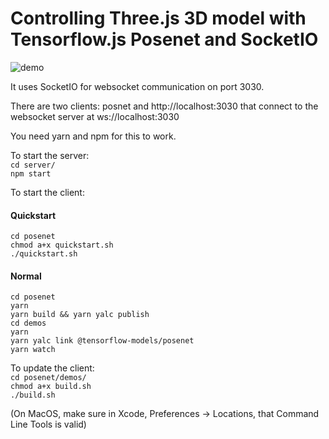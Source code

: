 # Controlling Three.js 3D model with Tensorflow.js Posenet and SocketIO

![demo](https://github.com/ionif/posenetToThreejs/blob/master/demo.gif)

It uses SocketIO for websocket communication on port 3030. 

There are two clients: posnet and http://localhost:3030
that connect to the websocket server at ws://localhost:3030

You need yarn and npm for this to work.

To start the server: \
`cd server/` \
`npm start`

To start the client:
#### Quickstart
`cd posenet` \
`chmod a+x quickstart.sh` \
`./quickstart.sh`
#### Normal
`cd posenet` \
`yarn` \
`yarn build && yarn yalc publish` \
`cd demos` \
`yarn` \
`yarn yalc link @tensorflow-models/posenet` \
`yarn watch`

To update the client: \
`cd posenet/demos/` \
`chmod a+x build.sh` \
`./build.sh`

(On MacOS, make sure in Xcode, Preferences -> Locations, that Command Line Tools is valid)
